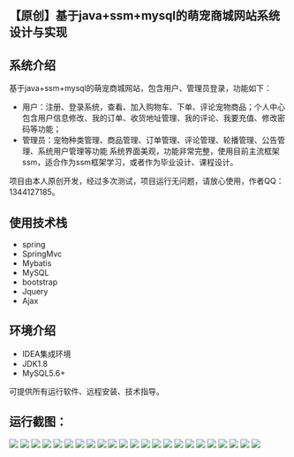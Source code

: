 ## 【原创】基于java+ssm+mysql的萌宠商城网站系统设计与实现

## 系统介绍

基于java+ssm+mysql的萌宠商城网站，包含用户、管理员登录，功能如下：
- 用户：注册、登录系统，查看、加入购物车、下单、评论宠物商品；个人中心包含用户信息修改、我的订单、收货地址管理、我的评论、我要充值、修改密码等功能；
- 管理员：宠物种类管理、商品管理、订单管理、评论管理、轮播管理、公告管理、系统用户管理等功能
系统界面美观，功能非常完整，使用目前主流框架ssm，适合作为ssm框架学习，或者作为毕业设计、课程设计。

项目由本人原创开发，经过多次测试，项目运行无问题，请放心使用，作者QQ：1344127185。

## 使用技术栈

- spring
- SpringMvc
- Mybatis
- MySQL
- bootstrap
- Jquery
- Ajax

## 环境介绍

- IDEA集成环境
- JDK1.8
- MySQL5.6+

可提供所有运行软件、远程安装、技术指导。

## 运行截图：
![](https://github.com/itcoderyhl/PetSale/blob/main/images/1.png)
![](https://github.com/itcoderyhl/PetSale/blob/main/images/2.png)
![](https://github.com/itcoderyhl/PetSale/blob/main/images/3.png)
![](https://github.com/itcoderyhl/PetSale/blob/main/images/4.png)
![](https://github.com/itcoderyhl/PetSale/blob/main/images/5.png)
![](https://github.com/itcoderyhl/PetSale/blob/main/images/6.png)
![](https://github.com/itcoderyhl/PetSale/blob/main/images/7.png)
![](https://github.com/itcoderyhl/PetSale/blob/main/images/8.png)
![](https://github.com/itcoderyhl/PetSale/blob/main/images/9.png)
![](https://github.com/itcoderyhl/PetSale/blob/main/images/10.png)
![](https://github.com/itcoderyhl/PetSale/blob/main/images/11.png)
![](https://github.com/itcoderyhl/PetSale/blob/main/images/12.png)
![](https://github.com/itcoderyhl/PetSale/blob/main/images/13.png)
![](https://github.com/itcoderyhl/PetSale/blob/main/images/14.png)
![](https://github.com/itcoderyhl/PetSale/blob/main/images/15.png)
![](https://github.com/itcoderyhl/PetSale/blob/main/images/16.png)
![](https://github.com/itcoderyhl/PetSale/blob/main/images/17.png)
![](https://github.com/itcoderyhl/PetSale/blob/main/images/18.png)
![](https://github.com/itcoderyhl/PetSale/blob/main/images/19.png)
![](https://github.com/itcoderyhl/PetSale/blob/main/images/20.png)
![](https://github.com/itcoderyhl/PetSale/blob/main/images/21.png)
![](https://github.com/itcoderyhl/PetSale/blob/main/images/22.png)
![](https://github.com/itcoderyhl/PetSale/blob/main/images/23.png)



